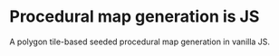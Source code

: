 # Procedural map generation is JS

A polygon tile-based seeded procedural map generation in vanilla JS.